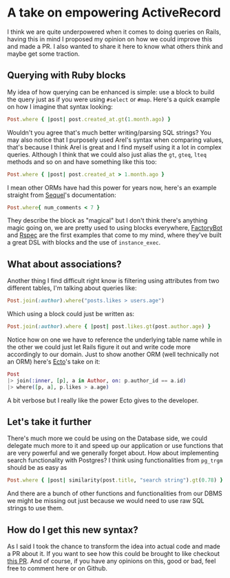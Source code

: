 # A take on empowering ActiveRecord

I think we are quite underpowered when it comes to doing queries on Rails, having this in mind I proposed my opinion on how we could improve this and made a PR. I also wanted to share it here to know what others think and maybe get some traction.

## Querying with Ruby blocks

My idea of how querying can be enhanced is simple: use a block to build the query just as if you were using `#select` or `#map`.  Here's a quick example on how I imagine that syntax looking:

```ruby
Post.where { |post| post.created_at.gt(1.month.ago) }
```

Wouldn't you agree that's much better writing/parsing SQL strings? You may also notice that I purposely used Arel's syntax when comparing values, that's because I think Arel is great and I find myself using it a lot in complex queries. Although I think that we could also just alias the `gt`, `gteq`, `lteq` methods and so on and have something like this too:

```ruby
Post.where { |post| post.created_at > 1.month.ago }
```

I mean other ORMs have had this power for years now, here's an example straight from [Sequel](https://github.com/jeremyevans/sequel)'s documentation:

```ruby
Post.where{ num_comments < 7 }
```

They describe the block as "magical" but I don't think there's anything magic going on, we are pretty used to using blocks everywhere, [FactoryBot](https://github.com/thoughtbot/factory_bot) and [Rspec](https://rspec.info/) are the first examples that come to my mind, where they've built a great DSL with blocks and the use of `instance_exec`.

## What about associations?

Another thing I find difficult right know is filtering using attributes from two different tables, I'm talking about queries like:

```ruby
Post.join(:author).where("posts.likes > users.age")
```

Which using a block could just be written as:

```ruby
Post.join(:author).where { |post| post.likes.gt(post.author.age) }
```

Notice how on one we have to reference the underlying table name while in the other we could just let Rails figure it out and write code more accordingly to our domain. Just to show another ORM (well technically not an ORM) here's [Ecto](https://hexdocs.pm/ecto)'s take on it:

```elixir
Post
|> join(:inner, [p], a in Author, on: p.author_id == a.id)
|> where([p, a], p.likes > a.age)
```

A bit verbose but I really like the power Ecto gives to the developer.

## Let's take it further

There's much more we could be using on the Database side, we could delegate much more to it and speed up our application or use functions that are very powerful and we generally forget about. How about implementing search functionality with Postgres? I think using functionalities from `pg_trgm` should be as easy as

```ruby
Post.where { |post| similarity(post.title, "search string").gt(0.78) }
```

And there are a bunch of other functions and functionalities from our DBMS we might be missing out just because we would need to use raw SQL strings to use them.

## How do I get this new syntax?

As I said I took the chance to transform the idea into actual code and made a PR about it. If you want to see how this could be brought to like checkout [this PR](https://github.com/rails/rails/pull/39445). And of course, if you have any opinions on this, good or bad, feel free to comment here or on Github.